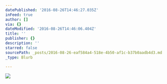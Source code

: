 ```yaml
---
datePublished: '2016-08-26T14:46:27.035Z'
inFeed: true
author: []
via: {}
dateModified: '2016-08-26T14:46:06.404Z'
title: ''
publisher: {}
description: ''
starred: false
sourcePath: _posts/2016-08-26-eaf584a4-518e-4b50-af1c-b37b0aadb4d3.md
_type: Blurb

---
```

![](https://the-grid-user-content.s3-us-west-2.amazonaws.com/e67f24de-5949-44ae-a890-75d1c2e2e4ac.jpg)